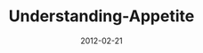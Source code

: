 ---
layout: music 
title: "Understanding-Appetite"
series: "A Place at the Table"
date: 2012-02-21 
description: "Brian Tome talks about what motivates our appetites."
audio: "http://www.crossroads.net/players/media/hq/placeatthetable_02.mp3"
audio-duration: "42:33"
---